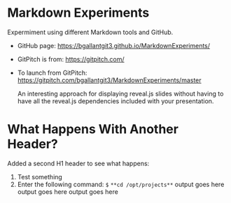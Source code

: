 # Markdown Experiments

Expermiment using different Markdown tools and GitHub.
- GitHub page: <https://bgallantgit3.github.io/MarkdownExperiments/>
- GitPitch is from: <https://gitpitch.com/>
- To launch from GitPitch: <https://gitpitch.com/bgallantgit3/MarkdownExperiments/master>

    An interesting approach for displaying reveal.js slides without having to have all the reveal.js dependencies included with your presentation.

# What Happens With Another Header?

Added a second H1 header to see what happens:
1. Test something
2. Enter the following command:
    `$` `**cd /opt/projects**`
    output goes here
     output goes here
      output goes here
